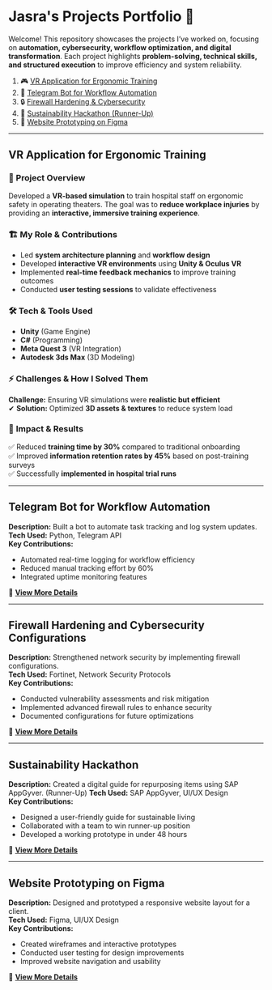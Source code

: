 # Jasra's Projects Portfolio 🚀


Welcome! This repository showcases the projects I’ve worked on, focusing on **automation, cybersecurity, workflow optimization, and digital transformation**. Each project highlights **problem-solving, technical skills, and structured execution** to improve efficiency and system reliability.

1. 🎮 [VR Application for Ergonomic Training](#VR-Application-for-Ergonomic-Training)  
2. 🤖 [Telegram Bot for Workflow Automation](#Telegram-Bot-for-Workflow-Automation)  
3. 🔒 [Firewall Hardening & Cybersecurity](#Firewall-Hardening-and-Cybersecurity-Configurations)  
4. 🌱 [Sustainability Hackathon (Runner-Up)](#Sustainability-Hackathon)  
5. 🎨 [Website Prototyping on Figma](#Website-Prototyping-on-Figma)  

---

## VR Application for Ergonomic Training   
### 📌 Project Overview  
Developed a **VR-based simulation** to train hospital staff on ergonomic safety in operating theaters. The goal was to **reduce workplace injuries** by providing an **interactive, immersive training experience**.  

### 🏗 **My Role & Contributions**  
- Led **system architecture planning** and **workflow design**  
- Developed **interactive VR environments** using **Unity & Oculus VR**  
- Implemented **real-time feedback mechanics** to improve training outcomes  
- Conducted **user testing sessions** to validate effectiveness  

### 🛠 **Tech & Tools Used**  
- **Unity** (Game Engine)  
- **C#** (Programming)  
- **Meta Quest 3** (VR Integration)  
- **Autodesk 3ds Max** (3D Modeling)  

### ⚡ **Challenges & How I Solved Them**  
**Challenge:** Ensuring VR simulations were **realistic but efficient**  
✔ **Solution:** Optimized **3D assets & textures** to reduce system load  
 

### 🎯 **Impact & Results**  
✅ Reduced **training time by 30%** compared to traditional onboarding  
✅ Improved **information retention rates by 45%** based on post-training surveys  
✅ Successfully **implemented in hospital trial runs**  

---

## Telegram Bot for Workflow Automation 
**Description:** Built a bot to automate task tracking and log system updates.  
**Tech Used:** Python, Telegram API  
**Key Contributions:**  
- Automated real-time logging for workflow efficiency  
- Reduced manual tracking effort by 60%  
- Integrated uptime monitoring features  

📌 **[View More Details](#telegram-bot-for-workflow-automation)**

---

## Firewall Hardening and Cybersecurity Configurations 
**Description:** Strengthened network security by implementing firewall configurations.  
**Tech Used:** Fortinet, Network Security Protocols  
**Key Contributions:**  
- Conducted vulnerability assessments and risk mitigation  
- Implemented advanced firewall rules to enhance security  
- Documented configurations for future optimizations  

📌 **[View More Details](#firewall-hardening-cybersecurity-configurations)**

---

## Sustainability Hackathon  
**Description:** Created a digital guide for repurposing items using SAP AppGyver.  (Runner-Up)
**Tech Used:** SAP AppGyver, UI/UX Design  
**Key Contributions:**  
- Designed a user-friendly guide for sustainable living  
- Collaborated with a team to win runner-up position  
- Developed a working prototype in under 48 hours  

📌 **[View More Details](#sustainability-hackathon-runner-up)**

---

## Website Prototyping on Figma 
**Description:** Designed and prototyped a responsive website layout for a client.  
**Tech Used:** Figma, UI/UX Design  
**Key Contributions:**  
- Created wireframes and interactive prototypes  
- Conducted user testing for design improvements  
- Improved website navigation and usability  

📌 **[View More Details](#website-prototyping-on-figma)**
